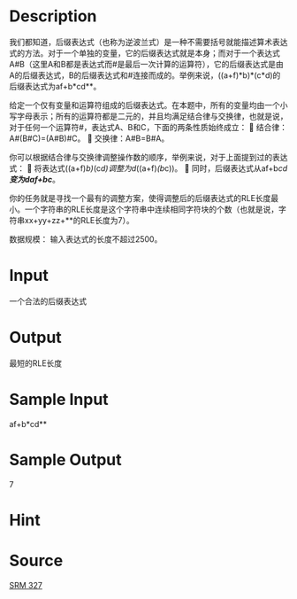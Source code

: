 
# Description

<div class="content">我们都知道，后缀表达式（也称为逆波兰式）是一种不需要括号就能描述算术表达式的方法。对于一个单独的变量，它的后缀表达式就是本身；而对于一个表达式A#B（这里A和B都是表达式而#是最后一次计算的运算符），它的后缀表达式是由A的后缀表达式，B的后缀表达式和#连接而成的。举例来说，((a+f)*b)*(c*d)的后缀表达式为af+b*cd**。
	
给定一个仅有变量和运算符组成的后缀表达式。在本题中，所有的变量均由一个小写字母表示；所有的运算符都是二元的，并且均满足结合律与交换律，也就是说，对于任何一个运算符#，表达式A、B和C，下面的两条性质始终成立：
	结合律：A#(B#C)=(A#B)#C。
	交换律：A#B=B#A。

你可以根据结合律与交换律调整操作数的顺序，举例来说，对于上面提到过的表达式：
	将表达式((a+f)*b)*(c*d)调整为d*((a+f)*(b*c))。
	同时，后缀表达式从af+b*cd**变为daf+bc***。

你的任务就是寻找一个最有的调整方案，使得调整后的后缀表达式的RLE长度最小。一个字符串的RLE长度是这个字符串中连续相同字符块的个数（也就是说，字符串xx+yy+zz+**的RLE长度为7）。

数据规模：
输入表达式的长度不超过2500。
</div>

# Input

<div class="content">一个合法的后缀表达式</div>

# Output

<div class="content">最短的RLE长度</div>

# Sample Input

<div class="content"><span class="sampledata">af+b*cd**</span></div>

# Sample Output

<div class="content"><span class="sampledata">7</span></div>

# Hint

<div class="content"><p></p></div>

# Source

<div class="content"><p><a href="problemset.php?search=SRM 327">SRM 327</a></p></div>

